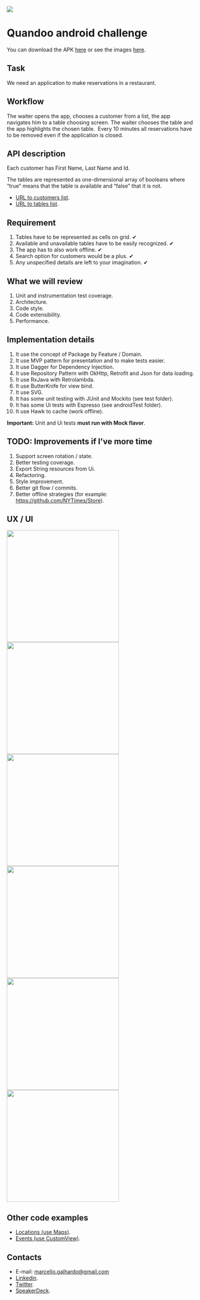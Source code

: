 <img src="https://github.com/marcellogalhardo/quandoo/blob/master/design/icon.png">

# Quandoo android challenge

You can download the APK [here](https://github.com/marcellogalhardo/quandoo/releases/download/0.1/quandoo_01.apk) or see the images [here](/design).

## Task

We need an application to make reservations in a restaurant.

## Workflow

The waiter opens the app, chooses a customer from a list, the app navigates him to a table choosing screen. The waiter chooses the table and the app highlights the chosen table. ​ Every 10 minutes all reservations have to be removed even if the application is closed.

## API description

Each customer has First Name, Last Name and Id.

The tables are represented as one-dimensional array of booleans where “true” means that the table is available and “false” that it is not.

* [URL to customers list](https://s3-eu-west-1.amazonaws.com/quandoo-assessment/customer-list.json).
* [URL to tables list](https://s3-eu-west-1.amazonaws.com/quandoo-assessment/table-map.json).

## Requirement

1. Tables have to be represented as cells on grid. ✔
2. Available and unavailable tables have to be easily recognized. ✔
3. The app has to also work offline. ✔
4. Search option for customers would be a plus. ✔
5. Any unspecified details are left to your imagination. ✔

## What we will review

1. Unit and instrumentation test coverage.
2. Architecture.
3. Code style.
4. Code extensibility.
5. Performance.

## Implementation details

1. It use the concept of Package by Feature / Domain.
2. It use MVP pattern for presentation and to make tests easier.
3. It use Dagger for Dependency Injection.
4. It use Repository Pattern with OkHttp, Retrofit and Json for data loading.
5. It use RxJava with Retrolambda.
6. It use ButterKnife for view bind.
7. It use SVG.
8. It has some unit testing with JUnit and Mockito (see test folder).
9. It has some Ui tests with Espresso (see androidTest folder).
10. It use Hawk to cache (work offline).

**Important:** Unit and Ui tests **must run with Mock flavor**.

## TODO: Improvements if I've more time

1. Support screen rotation / state.
2. Better testing coverage.
3. Export String resources from Ui.
4. Refactoring.
5. Style improvement.
6. Better git flow / commits.
7. Better offline strategies (for example: https://github.com/NYTimes/Store).

## UX / UI

<img src="https://github.com/marcellogalhardo/quandoo/blob/master/design/1_launch.png" width="300">
<img src="https://github.com/marcellogalhardo/quandoo/blob/master/design/2_customer_list.png" width="300">
<img src="https://github.com/marcellogalhardo/quandoo/blob/master/design/3_customer_list_filtered.png" width="300">
<img src="https://github.com/marcellogalhardo/quandoo/blob/master/design/4_table_map.png" width="300">
<img src="https://github.com/marcellogalhardo/quandoo/blob/master/design/5_dialog_positive.png" width="300">
<img src="https://github.com/marcellogalhardo/quandoo/blob/master/design/6_dialog_negative.png" width="300">

## Other code examples

* [Locations (use Maps)](https://github.com/marcellogalhardo/locations).
* [Events (use CustomView)](https://github.com/marcellogalhardo/events).

## Contacts

* E-mail: marcello.galhardo@gmail.com
* [Linkedin](https://www.linkedin.com/in/marcellogalhardo).
* [Twitter](https://twitter.com/marcellogalhard).
* [SpeakerDeck](speakerdeck.com/marcellogalhardo).
